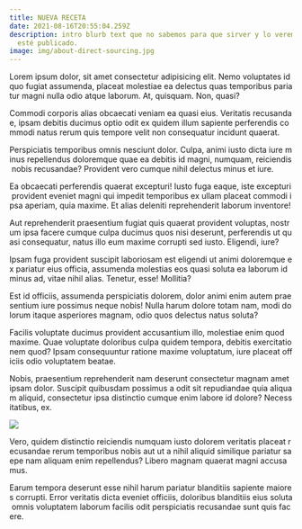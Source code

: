 ```yaml
---
title: NUEVA RECETA
date: 2021-08-16T20:55:04.259Z
description: intro blurb text que no sabemos para que sirver y lo veremos cuando
  esté publicado.
image: img/about-direct-sourcing.jpg
---
```

<!--StartFragment-->

Lorem ipsum dolor, sit amet consectetur adipisicing elit. Nemo voluptates id quo fugiat assumenda, placeat molestiae ea delectus quas temporibus pariatur magni nulla odio atque laborum. At, quisquam. Non, quasi?

Commodi corporis alias obcaecati veniam ea quasi eius. Veritatis recusandae, ipsam debitis ducimus optio odit ex quidem illum sapiente perferendis commodi natus rerum quis tempore velit non consequatur incidunt quaerat.

Perspiciatis temporibus omnis nesciunt dolor. Culpa, animi iusto dicta iure minus repellendus doloremque quae ea debitis id magni, numquam, reiciendis nobis recusandae? Provident vero cumque nihil delectus minus et iure.

Ea obcaecati perferendis quaerat excepturi! Iusto fuga eaque, iste excepturi provident eveniet magni qui impedit temporibus ex ullam placeat commodi ipsa aperiam, quia maxime. Et alias deleniti reprehenderit laborum inventore!

Aut reprehenderit praesentium fugiat quis quaerat provident voluptas, nostrum ipsa facere cumque culpa ducimus quos nisi deserunt, perferendis ut quasi consequatur, natus illo eum maxime corrupti sed iusto. Eligendi, iure?

Ipsam fuga provident suscipit laboriosam est eligendi ut animi doloremque ex pariatur eius officia, assumenda molestias eos quasi soluta ea laborum id minus ad, vitae nihil alias. Tenetur, esse! Mollitia?

Est id officiis, assumenda perspiciatis dolorem, dolor animi enim autem praesentium iure possimus neque nobis! Nulla harum dolore totam nam, modi dolorum itaque asperiores magnam, odio quos delectus natus soluta?

Facilis voluptate ducimus provident accusantium illo, molestiae enim quod maxime. Quae voluptate doloribus culpa quidem tempora, debitis exercitationem quod? Ipsam consequuntur ratione maxime voluptatum, iure placeat officiis odio voluptatem beatae.

Nobis, praesentium reprehenderit nam deserunt consectetur magnam amet ipsam dolor. Suscipit quibusdam possimus a odit sit repudiandae quia aliquam aliquid, consectetur ipsa distinctio cumque enim labore id dolore? Necessitatibus, ex.

![](img/about-reinvest-profits.jpg)

Vero, quidem distinctio reiciendis numquam iusto dolorem veritatis placeat recusandae rerum temporibus nobis aut ut a nihil aliquid similique pariatur saepe nam aliquam enim repellendus? Libero magnam quaerat magni accusamus.

Earum tempora deserunt esse nihil harum pariatur blanditiis sapiente maiores corrupti. Error veritatis dicta eveniet officiis, doloribus blanditiis eius soluta omnis voluptatem laborum facilis odit perspiciatis recusandae sunt quis facere.
